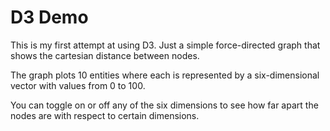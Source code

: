 D3 Demo
=======
This is my first attempt at using D3. Just a simple force-directed graph that shows the cartesian distance between nodes.

The graph plots 10 entities where each is represented by a six-dimensional vector with values from 0 to 100.

You can toggle on or off any of the six dimensions to see how far apart the nodes are with respect to certain dimensions.
